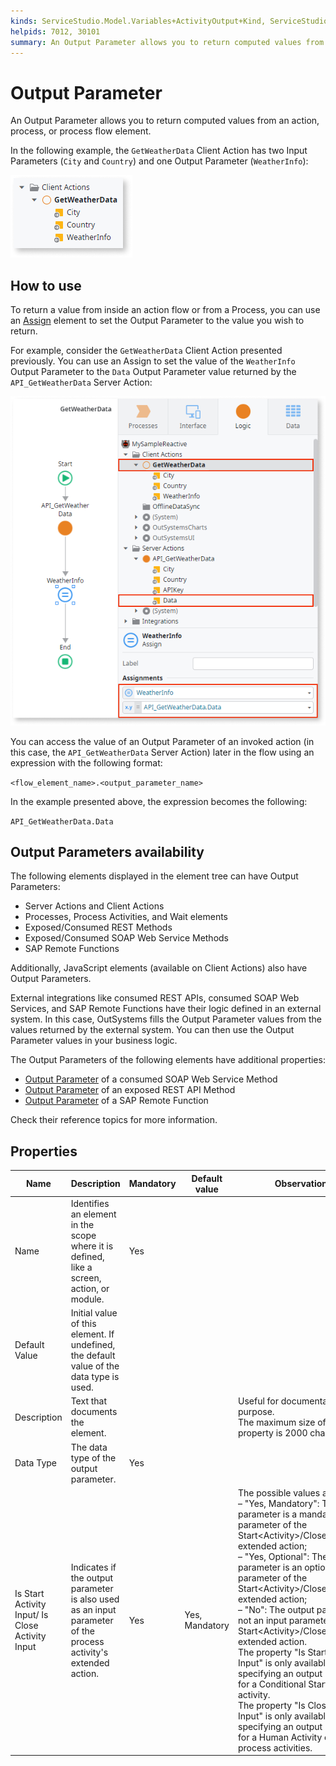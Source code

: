 ```yaml
---
kinds: ServiceStudio.Model.Variables+ActivityOutput+Kind, ServiceStudio.Model.Variables+GenericOutputParameter+Kind, ServiceStudio.Model.Variables+JSOutputParameter+Kind, ServiceStudio.Model.Variables+ProcessOutput+Kind, ServiceStudio.Model.Variables+SerializableOutputParameter+Kind, ServiceStudio.Model.Variables+WebReferenceGenericOutputParameter+Kind, ServiceStudio.Model.Variables+ReferenceActivityOutput+Kind, ServiceStudio.Model.Variables+ReferenceGenericOutputParameter+Kind, ServiceStudio.Model.Variables+ReferenceProcessOutput+Kind, ServiceStudio.Model.Variables+ReferenceSerializableOutputParameter+Kind
helpids: 7012, 30101
summary: An Output Parameter allows you to return computed values from an action, process, or process flow element.
---
```


# Output Parameter


An Output Parameter allows you to return computed values from an action, process, or process flow element.

In the following example, the `GetWeatherData` Client Action has two Input Parameters (`City` and `Country`) and one Output Parameter (`WeatherInfo`):

![Example of Client Action with two Input Parameters and one Output Parameter](images/input-parameter-client-action-example-ss.png)

## How to use

To return a value from inside an action flow or from a Process, you can use an [Assign](Class.Assign.final.md) element to set the Output Parameter to the value you wish to return.

For example, consider the `GetWeatherData` Client Action presented previously. You can use an Assign to set the value of the `WeatherInfo` Output Parameter to the `Data` Output Parameter value returned by the `API_GetWeatherData` Server Action:

![Example of setting and using an Output Parameter in Service Studio](images/output-parameter-example-ss.png)

You can access the value of an Output Parameter of an invoked action (in this case, the `API_GetWeatherData` Server Action) later in the flow using an expression with the following format:

`<flow_element_name>.<output_parameter_name>`

In the example presented above, the expression becomes the following:

`API_GetWeatherData.Data`

## Output Parameters availability

The following elements displayed in the element tree can have Output Parameters:

* Server Actions and Client Actions
* Processes, Process Activities, and Wait elements
* Exposed/Consumed REST Methods
* Exposed/Consumed SOAP Web Service Methods
* SAP Remote Functions

Additionally, JavaScript elements (available on Client Actions) also have Output Parameters.

External integrations like consumed REST APIs, consumed SOAP Web Services, and SAP Remote Functions have their logic defined in an external system. In this case, OutSystems fills the Output Parameter values from the values returned by the external system. You can then use the Output Parameter values in your business logic.

The Output Parameters of the following elements have additional properties:

* [Output Parameter](ServiceStudio.Plugin.SOAP.SOAPActionOutput.final.md) of a consumed SOAP Web Service Method
* [Output Parameter](ServiceStudio.Plugin.RESTService.RestServiceActionOutput.final.md) of an exposed REST API Method
* [Output Parameter](ServiceStudio.Plugin.SAP.SapActionOutput.final.md) of a SAP Remote Function

Check their reference topics for more information.

## Properties

<table markdown="1">
<thead>
<tr>
<th>Name</th>
<th>Description</th>
<th>Mandatory</th>
<th>Default value</th>
<th>Observations</th>
</tr>
</thead>
<tbody>
<tr>
<td title="Name">Name</td>
<td>Identifies an element in the scope where it is defined, like a screen, action, or module.</td>
<td>Yes</td>
<td></td>
<td></td>
</tr>
<tr>
<td title="Default Value">Default Value</td>
<td>Initial value of this element. If undefined, the default value of the data type is used.</td>
<td></td>
<td></td>
<td></td>
</tr>
<tr>
<td title="Description">Description</td>
<td>Text that documents the element.</td>
<td></td>
<td></td>
<td>Useful for documentation purpose.<br/>The maximum size of this property is 2000 characters.</td>
</tr>
<tr>
<td title="Data Type">Data Type</td>
<td>The data type of the output parameter.</td>
<td>Yes</td>
<td></td>
<td></td>
</tr>
<tr>
<td title="Is Start Activity Input/ Is Close Activity Input">Is Start Activity Input/ Is Close Activity Input</td>
<td>Indicates if the output parameter is also used as an input parameter of the process activity's extended action.</td>
<td>Yes</td>
<td>Yes, Mandatory</td>
<td>The possible values are:<br/>
        – "Yes, Mandatory": The output parameter is a mandatory input parameter of the Start&lt;Activity&gt;/Close&lt;Activity&gt; extended action;<br/>
        – "Yes, Optional": The output parameter is an optional input parameter of the Start&lt;Activity&gt;/Close&lt;Activity&gt; extended action;<br/>
        – "No": The output parameter is not an input parameter of the Start&lt;Activity&gt;/Close&lt;Activity&gt; extended action.<br/>
        The property "Is Start Activity Input" is only available when specifying an output parameter for a Conditional Start process activity.<br/>
        The property "Is Close Activity Input" is only available when specifying an output parameter for a Human Activity or a Wait process activities.</td>
</tr>
</tbody>
</table>

